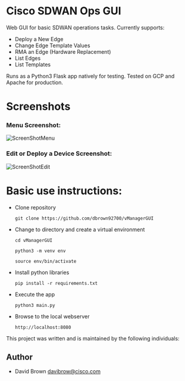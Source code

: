# Cisco SDWAN Ops GUI
Web GUI for basic SDWAN operations tasks.  Currently supports:
- Deploy a New Edge
- Change Edge Template Values
- RMA an Edge (Hardware Replacement)
- List Edges
- List Templates

Runs as a Python3 Flask app natively for testing.  Tested on GCP and Apache for production.

# Screenshots
### Menu Screenshot:

![ScreenShotMenu](https://user-images.githubusercontent.com/46031546/136583237-13c45f5c-7266-48e6-bea4-d2fd7b7e096e.png)

### Edit or Deploy a Device Screenshot:

![ScreenShotEdit](https://user-images.githubusercontent.com/46031546/136489454-385b339a-b5b6-46ac-be81-7153ce7eb8e7.png)

# Basic use instructions:
- Clone repository

    `git clone https://github.com/dbrown92700/vManagerGUI`
- Change to directory and create a virtual environment

    `cd vManagerGUI`
    
    `python3 -m venv env`
    
    `source env/bin/activate`
- Install python libraries

    `pip install -r requirements.txt`
- Execute the app

    `python3 main.py`
- Browse to the local webserver

    `http://localhost:8080`



This project was written and is maintained by the following individuals:

## Author

* David Brown <davibrow@cisco.com>

